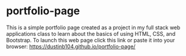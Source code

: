 # portfolio-page
This is a simple portfolio page created as a project in my full stack web applications class to learn about the basics of 
using HTML, CSS, and Bootstrap.
To launch this web page click this link or paste it into your browser: https://dustinb104.github.io/portfolio-page/
